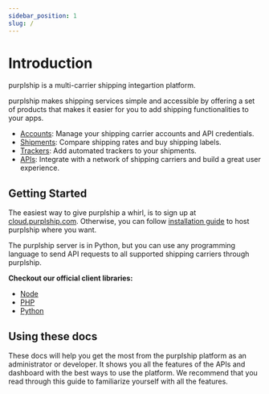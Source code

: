 ```yaml
---
sidebar_position: 1
slug: /
---
```


# Introduction

purplship is a multi-carrier shipping integartion platform.

purplship makes shipping services simple and accessible by offering a set of products that makes it easier
for you to add shipping functionalities to your apps.

- [Accounts](/accounts): Manage your shipping carrier accounts and API credentials.
- [Shipments](/shipments): Compare shipping rates and buy shipping labels.
- [Trackers](/trackers): Add automated trackers to your shipments.
- [APIs](/apis): Integrate with a network of shipping carriers and build a great user experience.

## Getting Started

The easiest way to give purplship a whirl, is to sign up at [cloud.purplship.com](https://cloud.purplship.com).
Otherwise, you can follow [installation guide](/guides/installation) to host purplship where you want.

The purplship server is in Python, but you can use any programming language to send API requests
to all supported shipping carriers through purplship.

**Checkout our official client libraries:**

- [Node](https://github.com/purplship/purplship-node)
- [PHP](https://github.com/purplship/purplship-php-client)
- [Python](https://github.com/purplship/purplship-python-client)

## Using these docs

These docs will help you get the most from the purplship platform as an administrator or developer.
It shows you all the features of the APIs and dashboard with the best ways to use the platform.
We recommend that you read through this guide to familiarize yourself with all the features.
